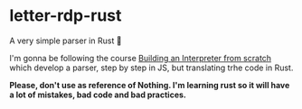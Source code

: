 # letter-rdp-rust

A very simple parser in Rust 🦀

I'm gonna be following the course [Building an Interpreter from scratch](https://www.udemy.com/course/parser-from-scratch/) which develop a parser, step by step in JS, but translating trhe code in Rust.

**Please, don't use as reference of Nothing. I'm learning rust so it will have a lot of mistakes, bad code and bad practices.**
